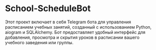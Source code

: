 # School-ScheduleBot
Этот проект включает в себя Telegram бота для управления расписанием учебных занятий, созданный с использованием Python, aiogram и SQLAlchemy. Бот предоставляет удобный интерфейс для добавления, просмотра и скрытия уроков в расписании вашего учебного заведения или группы.
